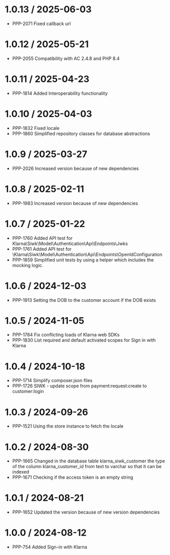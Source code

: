 
1.0.13 / 2025-06-03
==================

  * PPP-2071 Fixed callback url

1.0.12 / 2025-05-21
==================

  * PPP-2055 Compatibility with AC 2.4.8 and PHP 8.4

1.0.11 / 2025-04-23
==================

  * PPP-1814 Added Interoperability functionality

1.0.10 / 2025-04-03
==================

  * PPP-1832 Fixed locale
  * PPP-1860 Simplified repository classes for database abstractions

1.0.9 / 2025-03-27
==================

  * PPP-2026 Increased version because of new dependencies

1.0.8 / 2025-02-11
==================

  * PPP-1983 Increased version because of new dependencies

1.0.7 / 2025-01-22
==================

  * PPP-1760 Added API test for Klarna\Siwk\Model\Authentication\Api\Endpoints\Jwks
  * PPP-1761 Added API test for \Klarna\Siwk\Model\Authentication\Api\Endpoints\OpenIdConfiguration
  * PPP-1859 Simplified unit tests by using a helper which includes the mocking logic.

1.0.6 / 2024-12-03
==================

  * PPP-1913 Setting the DOB to the customer account if the DOB exists

1.0.5 / 2024-11-05
==================

  * PPP-1784 Fix conflicting loads of Klarna web SDKs
  * PPP-1830 List required and default activated scopes for Sign in with Klarna

1.0.4 / 2024-10-18
==================

  * PPP-1714 Simplify composer.json files
  * PPP-1726 SIWK - update scope from payment:request:create to customer:login

1.0.3 / 2024-09-26
==================

  * PPP-1521 Using the store instance to fetch the locale

1.0.2 / 2024-08-30
==================

  * PPP-1665 Changed in the database table klarna_siwk_customer the type of the column klarna_customer_id from text to varchar so that it can be indexed
  * PPP-1671 Checking if the access token is an empty string

1.0.1 / 2024-08-21
==================

  * PPP-1652 Updated the version because of new version dependencies

1.0.0 / 2024-08-12
==================

  * PPP-754 Added Sign-in with Klarna